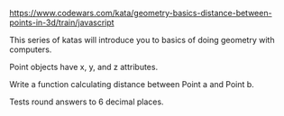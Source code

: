 https://www.codewars.com/kata/geometry-basics-distance-between-points-in-3d/train/javascript

This series of katas will introduce you to basics of doing geometry with computers.

Point objects have x, y, and z attributes.

Write a function calculating distance between Point a and Point b.

Tests round answers to 6 decimal places.
